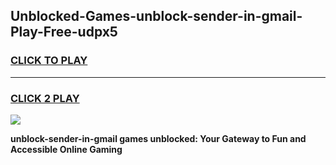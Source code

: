 
## Unblocked-Games-unblock-sender-in-gmail-Play-Free-udpx5
<h3>
<a href="https://premium76.site?title=unblock-sender-in-gmail&ref=21A">CLICK TO PLAY</a></h3>
<hr>

<h3>
<a href="https://premium76.site?title=unblock-sender-in-gmail&ref=21A">CLICK 2 PLAY</a>
  
</h3>

<a href="https://premium76.site?title=unblock-sender-in-gmail&ref=21A"><img src="https://clearcache.store/games.png"></a>


**unblock-sender-in-gmail games unblocked: Your Gateway to Fun and Accessible Online Gaming**
